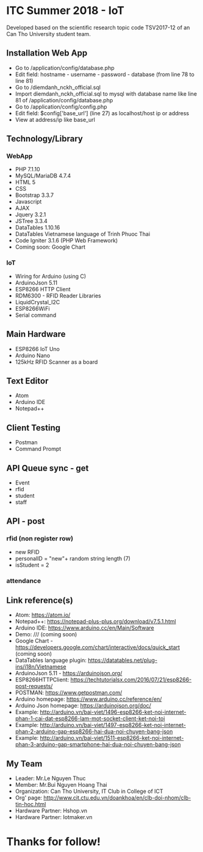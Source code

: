 # ITC Summer 2018 - IoT
Developed based on the scientific research topic code TSV2017-12 of an Can Tho University student team.

## Installation Web App
- Go to /application/config/database.php
- Edit field: hostname - username - password - database (from line 78 to line 81)
- Go to /diemdanh_nckh_official.sql
- Import diemdanh_nckh_official.sql to mysql with database name like line 81 of /application/config/database.php
- Go to /application/config/config.php
- Edit field: $config['base_url'] (line 27) as localhost/host ip or address
- View at address/ip like base_url

## Technology/Library
### WebApp
* PHP 7.1.10
* MySQL/MariaDB 4.7.4
* HTML 5
* CSS
* Bootstrap 3.3.7
* Javascript
* AJAX
* Jquery 3.2.1
* JSTree 3.3.4
* DataTables 1.10.16
* DataTables Vietnamese language of Trinh Phuoc Thai
* Code Igniter 3.1.6 (PHP Web Framework)
* Coming soon: Google Chart
### IoT
* Wiring for Arduino (using C)
* ArduinoJson 5.11
* ESP8266 HTTP Client
* RDM6300 - RFID Reader Libraries
* LiquidCrystal_I2C
* ESP8266WiFi
* Serial command

## Main Hardware
* ESP8266 IoT Uno
* Arduino Nano
* 125kHz RFID Scanner as a board

## Text Editor
* Atom
* Arduino IDE
* Notepad++

## Client Testing
* Postman
* Command Prompt

## API Queue sync - get
* Event
* rfid
* student
* staff

## API - post
### rfid (non register row)
*	new RFID
* personalID = "new"+ random string length (7)
* isStudent = 2
### attendance

## Link reference(s)
* Atom: https://atom.io/
* Notepad++: https://notepad-plus-plus.org/download/v7.5.1.html
* Arduino IDE: https://www.arduino.cc/en/Main/Software
* Demo: /// (coming soon)
* Google Chart - https://developers.google.com/chart/interactive/docs/quick_start (coming soon)
* DataTables language plugin: https://datatables.net/plug-ins/i18n/Vietnamese
* ArduinoJson 5.11 - https://arduinojson.org/
* ESP8266HTTPClient: https://techtutorialsx.com/2016/07/21/esp8266-post-requests/
* POSTMAN: https://www.getpostman.com/
* Arduino homepage: https://www.arduino.cc/reference/en/
* Arduino Json homepage: https://arduinojson.org/doc/
* Example: http://arduino.vn/bai-viet/1496-esp8266-ket-noi-internet-phan-1-cai-dat-esp8266-lam-mot-socket-client-ket-noi-toi
* Example: http://arduino.vn/bai-viet/1497-esp8266-ket-noi-internet-phan-2-arduino-gap-esp8266-hai-dua-noi-chuyen-bang-json
* Example: http://arduino.vn/bai-viet/1511-esp8266-ket-noi-internet-phan-3-arduino-gap-smartphone-hai-dua-noi-chuyen-bang-json

## My Team
* Leader: Mr.Le Nguyen Thuc
* Member: Mr.Bui Nguyen Hoang Thai
* Organization: Can Tho University, IT Club in College of ICT
* Org' page: http://www.cit.ctu.edu.vn/doankhoa/en/clb-doi-nhom/clb-tin-hoc.html
* Hardware Partner: Hshop.vn
* Hardware Partner: Iotmaker.vn

# Thanks for follow!
